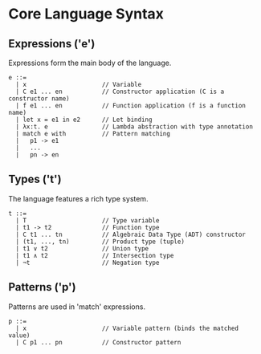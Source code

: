 Core Language Syntax
====================

## Expressions ('e')

Expressions form the main body of the language.

```
e ::=
  | x                     // Variable
  | C e1 ... en           // Constructor application (C is a constructor name)
  | f e1 ... en           // Function application (f is a function name)
  | let x = e1 in e2      // Let binding
  | λx:t. e               // Lambda abstraction with type annotation
  | match e with          // Pattern matching
  |   p1 -> e1
  |   ...
  |   pn -> en
```
## Types ('t')

The language features a rich type system.

```
t ::=
  | T                     // Type variable
  | t1 -> t2              // Function type
  | C t1 ... tn           // Algebraic Data Type (ADT) constructor
  | (t1, ..., tn)         // Product type (tuple)
  | t1 ∨ t2               // Union type
  | t1 ∧ t2               // Intersection type
  | ¬t                    // Negation type
```
## Patterns ('p')

Patterns are used in 'match' expressions.

```
p ::=
  | x                     // Variable pattern (binds the matched value)
  | C p1 ... pn           // Constructor pattern
```

